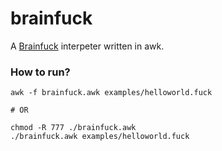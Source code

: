 # brainfuck
 A [Brainfuck](https://en.wikipedia.org/wiki/Brainfuck) interpeter written in awk.

### How to run?
```shell script
awk -f brainfuck.awk examples/helloworld.fuck

# OR

chmod -R 777 ./brainfuck.awk
./brainfuck.awk examples/helloworld.fuck
```
